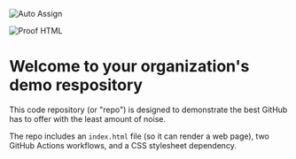 ![Auto Assign](https://github.com/Tainosec-Mobile/demo-repository/actions/workflows/auto-assign.yml/badge.svg)

![Proof HTML](https://github.com/Tainosec-Mobile/demo-repository/actions/workflows/proof-html.yml/badge.svg)

# Welcome to your organization's demo respository
This code repository (or "repo") is designed to demonstrate the best GitHub has to offer with the least amount of noise.

The repo includes an `index.html` file (so it can render a web page), two GitHub Actions workflows, and a CSS stylesheet dependency.
